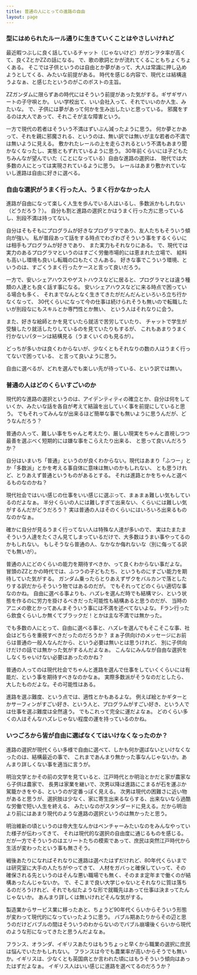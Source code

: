 ```yaml
---
title: 普通の人にとっての進路の自由
layout: page
---
```

### 型にはめられたルール通りに生きていくことはやさしいけれど

最近暇つぶしに良く話しているチャット（じゃないけど）がガンヲタ率が高くて、良くZとかZZの話になる。
で、歌の歌詞とかが流れてくることもちょくちょくある。
そこでは子供というのは自由とか夢があって、大人は常識に押し込めようとしてくる、みたいな前提がある。
時代を感じる内容で、現代とは結構違うよなぁ、と感じたというのがこのポストの主旨。

ZZガンダムに限らずあの時代にはそういう前提があった気がする。ギザギザハートの子守唄とか。
いい学校出て、いい会社入って、それでいいのか人生、みたいな。
で、子供には夢があって何かを生み出したいと思っている。
邪魔をするのは大人であって、それこそが主な障害という。

一方で現代の若者はそういう不満はずいぶん減ったように思う。
何か夢とかあって、それを親に邪魔される、というのは、無い訳では無いが主な若者の不満では無いように見える。
敷かれたレールの上を走らされるという不満もあまり聞かなくなったし、実態ともずれているように思う。
30年前くらいには子どもたちみんなが望んでいた（ことになっている）自由な進路の選択は、
現代では大多数の人にとっては実現されているように思う。
レールはあまり敷かれていないし進路は自由に好きに選べる。

### 自由な選択がうまく行った人、うまく行かなかった人

進路が自由になって楽しく人生を歩んでいる人はいるし、多数派かもしれない（どうだろう？）。
自分も割と進路の選択とかはうまく行った方に思っているし、別段不満は持ってない。

自分はそもそもにプログラムが好きなプログラマであり、友人たちもそういう傾向が強い。
私が普段あって話をする時点でわざわざそういう事をするくらいには相手もプログラムが好きであり、
また実力もそれなりにある。
で、現代では実力のあるプログラマというのはすごく労働市場的には恵まれた立場で、
給料も高いし環境も良いし転職の口もたくさんある。
好きな事でこういう環境、というのは、すごくうまく行ったケースと言って良いだろう。

一方で、安いシェアハウスやゲストハウスなどに居ると、プログラマとは違う種類の人達とも良く話す事になる。
安いシェアハウスなどに来る時点で困っている場合も多く、
それまでなんとなく生きてきたがだんだんといろいろ立ち行かなくなって、
30代くらいになって今の仕事は続けられそうも無いので転職したいが別段なにもスキルとか専門性とか無い、
という人はそれなりに会う。

また、好きな絵師とかを見ていたら就活で苦労していたり、
チャットで学生が受験したり就活したりしているのを見ていたりもするが、
これもあまりうまく行かないパターンは結構見る（うまくいくのも見るが）。

どっちが多いかは良くわからないが、少なくともそれなりの数の人はうまく行ってないで困っている、
と言って良いように思う。

自由に選べるが、どれを選んでも楽しい先が待っている、という訳では無い。

### 普通の人はどのくらいすごいのか

現代的な進路の選択というのは、アイデンティティの確立とか、自分は何をしていくか、みたいな話を各自が考えて結論を出していく事を前提にしていると思う。
でもそれってみんなが出来るほど簡単な事でも無いように思うんだが、どうなんだろう？

普通の人って、難しい事をちゃんと考えたり、厳しい現実をちゃんと直視しつつ最善を選ぶべく短期的には嫌な事をこらえたり出来る、
と思って良いんだろうか？

自分はいまいち「普通」というのが良くわからない。現代はあまり「ふつー」とか「多数派」とかを考える事自体に意味は無いのかもしれない、
とも思うけれど、とりあえず普通というものがあるとする。
それは進路とかをちゃんと選べるものなのかね？

現代社会ではいい感じの仕事をいい感じに選ぶって、まぁまぁ難しい気もしているのだよなぁ。
半分くらいの人には難しすぎて出来ない、くらいには難しい気がするんだがどうだろう？
実は普通の人はそのくらいにはいろいろ出来るものなのかなぁ。

確かに自分が見るうまく行ってない人は特殊な人達が多いので、
実はたまたまそういう人達をたくさん見てしまっているだけで、大多数はうまい事やってるのかもしれない。
もしそうなら普通の人、なかなか侮れないな（別に侮ってる訳でも無いが）。

普通の人にどのくらいの能力を期待すべきか、って良くわからない事だよな。
冒頭のZZとかの時代では、ふつうの子どもたち、というものにすごい能力を期待していた気がする。
ガンダム乗ったらとりあえずザクをバルカンで落としたりする訳だからそういう物ではあるのだが。
でもそれってどのくらい適切な事なのかね。
自由に選べる事よりも、ハズレを選んだ時でも結構マシ、という状態を作るのに労力を掛けるべきだった可能性も結構あると思うのだが、
当時のアニメの歌とかってあんまそういう事には不満を述べてないよな。
Fラン行ったら飲食くらいしか無くてブラックだ！とかは主な不満では無かった。

でも多数の人にとって、自由に選べる事と、ハズレを選んでもそこそこな事、社会はどちらを重視すべきだったのだろうか？
まぁ子供向けのメッセージにお前らは普通の一般人なんだから、という必要は無いとは思うけれど、
別に子供向けだけの話では無かった気がするんだよなぁ。
こんなにみんなが自由な選択をしなくちゃいけない必要はあったのかね？

普通の人ってのは現代社会でちゃんと進路を選んで仕事をしていくくらいには有能だ、という事を期待すべきなのかなぁ。
実際多数派がそうなのだとしたら、大したものだよな。その可能性はある。

進路を選ぶ難度、という点では、適性とかもあるよな。
例えば絵とかギターとかサーフィンがすごい好き、という人と、プログラムがすごい好き、という人では仕事を選ぶ難度は全然違う。
でもこれって完全に運だよなぁ。
どのくらい多くの人はそんなハズレじゃない程度の運を持っているのかね。

### いつごろから皆が自由に選ばなくてはいけなくなったのか？

進路の選択が現代くらい多様で自由に選べて、しかも何か選ばないといけなくなったのは、結構最近の事で、
これまであんまり無かった事なんじゃないか。あんまり詳しくない事を適当に言うが。

明治文学とかその前の文学を見ていると、江戸時代とか明治とかだと家が農家なら子供は農家で、
長男は家業を継いで、次男以降は進路にこまるが石を運ぶか駕籠かきをやる、というのが定番っぽく見える。
次男は現代の困難さに近い物があると思うが、選択肢は少なく、家に寄生出来るならする、出来ないなら過酷な労働で短い人生を終える、
みたいなのがスタンダードに見える。だから明治より前にはあまり現代のような進路の選択というのは無かったと思う。

明治維新の頃というのは帝大生なんかはベンチャーみたいなのをみんなやっていた様子が伝わってきて、
それは現代的な選択の自由度に通じるものを感じる。
だが一方でそういうのはエリートたちの模索であって、庶民は突然江戸時代から生活が変わったという事も無さそう。

戦後あたりになればそれなりに進路は選べたはずだけれど、80年代くらいまでは研究室に大手の人たちがやってきて、
人材をガバっと確保していって、その確保される先というのはそんな悪い職場でも無く、そのまま定年まで働くのが結構あったんじゃないか。
で、そこまで良い大学じゃないとそれなりに質は落ちるのだろうけれど、それでも似たような形で就職先はあって仕事は決まってたんじゃないか。
あんまり詳しくは無いけれどそんな気がする。

製造業からサービス業に移ったあと、ちょうど90年代くらいからそういう形態が変わって現代的になっていったように思う。
バブル期あたりからその辺と思うのだけどバブルの間はそういうのわからないのでバブル崩壊後くらいから現代のような形になってきたと思うんだよなぁ。

フランス、オランダ、イギリスあたりはもうちょっと早くから職業の選択に庶民は悩んでいたかもしれない。
フランスは今でも農業率が高いからそうでも無いか。イギリスは、少なくとも英国病とか言われた頃にはもうそういう傾向はあったはずだよなぁ。
イギリス人はいい感じに進路を選べてるのだろうか？
